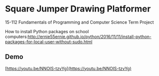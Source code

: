 # Square Jumper Drawing Platformer
15-112 Fundamentals of Programming and Computer Science Term Project

How to install Python packages on school computers:http://ernie55ernie.github.io/python/2016/11/11/install-python-packages-for-local-user-without-sudo.html

## Demo
[https://youtu.be/NNOIS-tzvYg](https://youtu.be/NNOIS-tzvYg)
